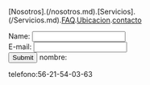 [Nosotros].(/nosotros.md).[Servicios].(/Servicios.md).[FAQ](FAQ.md).[Ubicacion](Ubicacion.md).[contacto](/Contacto.md)

<form action="https://formspree.io/f/xknyvzjy" method="post">
Name: <input type="text" name="name"><br>
E-mail: <input type="text" name="email"><br>
<input type="submit">
 <label for="fname">nombre:</label><br>
</form>


 
  






telefono:56-21-54-03-63
